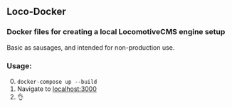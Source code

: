 ## Loco-Docker
### Docker files for creating a local LocomotiveCMS engine setup

Basic as sausages, and intended for non-production use.

### Usage:
0. `docker-compose up --build`
0. Navigate to [localhost:3000](http://localhost:3000)
0. 👌
